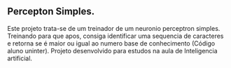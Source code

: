 ## Percepton Simples.

Este projeto trata-se de um treinador de um neuronio perceptron simples. Treinando para que apos, consiga identificar uma sequencia de caracteres e retorna se é maior ou igual ao numero base de conhecimento (Código aluno uninter). Projeto desenvolvido para estudos na aula de Inteligencia artificial.